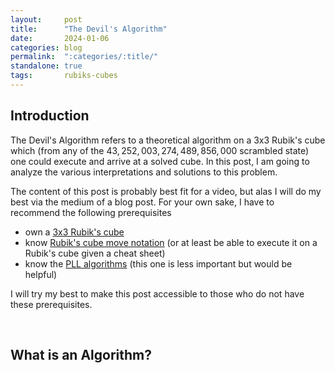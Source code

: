 ```yaml
---
layout:     post
title:      "The Devil's Algorithm"
date:       2024-01-06
categories: blog
permalink:  ":categories/:title/"
standalone: true
tags:       rubiks-cubes
---
```


## Introduction

The Devil's Algorithm refers to a theoretical algorithm on a 3x3 Rubik's cube which (from any of the $43,252,003,274,489,856,000$ scrambled state) one could execute and arrive at a solved cube. In this post, I am going to analyze the various interpretations and solutions to this problem.

The content of this post is probably best fit for a video, but alas I will do my best via the medium of a blog post. For your own sake, I have to recommend the following prerequisites
- own a <a href="https://speedcubeshop.com/search?type=product&q=3x3" target="_blank">3x3 Rubik's cube</a>
- know <a href="https://jperm.net/3x3/moves" target="_blank">Rubik's cube move notation</a> (or at least be able to execute it on a Rubik's cube given a cheat sheet)
- know the <a href="https://jperm.net/algs/pll" target="_blank">PLL algorithms</a> (this one is less important but would be helpful)

I will try my best to make this post accessible to those who do not have these prerequisites.

<br>

## What is an Algorithm?

